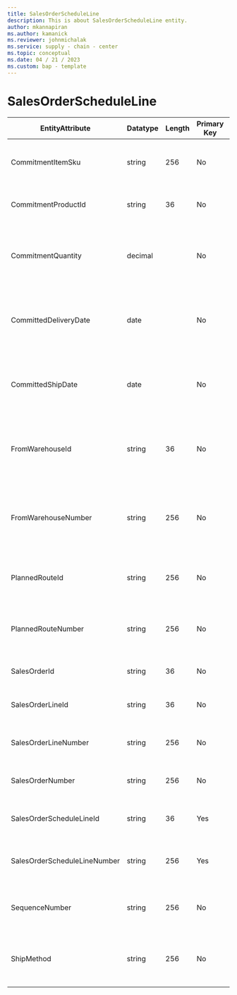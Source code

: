 ```yaml
---
title: SalesOrderScheduleLine
description: This is about SalesOrderScheduleLine entity.
author: mkannapiran
ms.author: kamanick
ms.reviewer: johnmichalak
ms.service: supply - chain - center
ms.topic: conceptual
ms.date: 04 / 21 / 2023
ms.custom: bap - template
---
```


# **SalesOrderScheduleLine**

|	EntityAttribute	|	Datatype	|	Length	|	Primary Key	|	Description	|
|---------------|--------|------|----------|-----------|
|	CommitmentItemSku	|	string	|	256	|	No	|	The product number of the sales order line	|
|	CommitmentProductId	|	string	|	36	|	No	|	The product Id of the sales order line	|
|	CommitmentQuantity	|	decimal	|		|	No	|	Confirmed or committed quantity of the sales order schedule	|
|	CommittedDeliveryDate	|	date	|		|	No	|	Estimated or committed delivery date of the sales order schedule	|
|	CommittedShipDate	|	date	|		|	No	|	Confirmed or committed ship date of the sales order schedule	|
|	FromWarehouseId	|	string	|	36	|	No	|	Fulfillment warehouse or From warehouse Id of the sales order schedule	|
|	FromWarehouseNumber	|	string	|	256	|	No	|	Fulfillment warehouse or From warehouse number of the sales order schedule	|
|	PlannedRouteId	|	string	|	256	|	No	|	Planned route Id of the sales order schedule	|
|	PlannedRouteNumber	|	string	|	256	|	No	|	Planned route number of the sales order schedule	|
|	SalesOrderId	|	string	|	36	|	No	|	Sales order Id of the schedule	|
|	SalesOrderLineId	|	string	|	36	|	No	|	Sales order line Id of the schedule	|
|	SalesOrderLineNumber	|	string	|	256	|	No	|	Sales order line number of the sales order	|
|	SalesOrderNumber	|	string	|	256	|	No	|	Sales order number of the schedule	|
|	SalesOrderScheduleLineId	|	string	|	36	|	Yes	|	The unique Id of the sales order schedule	|
|	SalesOrderScheduleLineNumber	|	string	|	256	|	Yes	|	The unique number of the sales order schedule	|
|	SequenceNumber	|	string	|	256	|	No	|	Sequence number of the sales order schedule	|
|	ShipMethod	|	string	|	256	|	No	|	The shipment method of the schedule line	|
